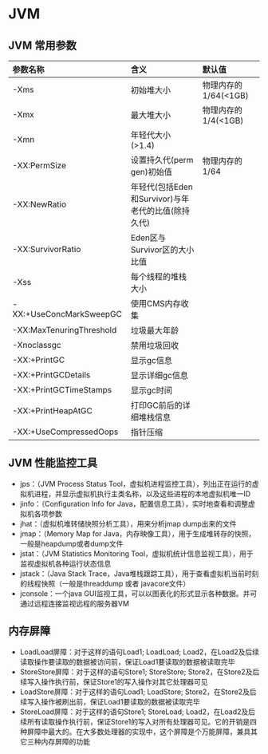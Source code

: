 # JVM
## JVM 常用参数
| 参数名称 | 含义 | 默认值  |
| :----- | :----- | :----- |
| -Xms | 初始堆大小 | 物理内存的1/64(<1GB) |
| -Xmx | 最大堆大小 | 物理内存的1/4(<1GB) |
| -Xmn | 年轻代大小(>1.4) | |
| -XX:PermSize | 设置持久代(perm gen)初始值 | 物理内存的1/64 |
| -XX:NewRatio | 年轻代(包括Eden和Survivor)与年老代的比值(除持久代) | |
| -XX:SurvivorRatio | Eden区与Survivor区的大小比值 | |
| -Xss | 每个线程的堆栈大小 | |
| -XX:+UseConcMarkSweepGC | 使用CMS内存收集 | |
| -XX:MaxTenuringThreshold | 垃圾最大年龄 | |
| -Xnoclassgc | 禁用垃圾回收 | |
| -XX:+PrintGC | 显示gc信息 | |
| -XX:+PrintGCDetails | 显示详细gc信息 | |
| -XX:+PrintGCTimeStamps | 显示gc时间 | |
| -XX:+PrintHeapAtGC | 打印GC前后的详细堆栈信息 | |
| -XX:+UseCompressedOops | 指针压缩 | |

## JVM 性能监控工具
- jps：（JVM Process Status Tool，虚拟机进程监控工具），列出正在运行的虚拟机进程，并显示虚拟机执行主类名称，以及这些进程的本地虚拟机唯一ID
- jinfo：（Configuration Info for Java，配置信息工具），实时地查看和调整虚拟机各项参数
- jhat：（虚拟机堆转储快照分析工具），用来分析jmap dump出来的文件
- jmap：（Memory Map for Java，内存映像工具），用于生成堆转存的快照，一般是heapdump或者dump文件
- jstat：（JVM Statistics Monitoring Tool，虚拟机统计信息监视工具），用于监视虚拟机各种运行状态信息
- jstack：（Java Stack Trace，Java堆栈跟踪工具），用于查看虚拟机当前时刻的线程快照（一般是threaddump 或者 javacore文件）
- jconsole：一个java GUI监视工具，可以以图表化的形式显示各种数据。并可通过远程连接监视远程的服务器VM

## 内存屏障
- LoadLoad屏障：对于这样的语句Load1; LoadLoad; Load2，在Load2及后续读取操作要读取的数据被访问前，保证Load1要读取的数据被读取完毕
- StoreStore屏障：对于这样的语句Store1; StoreStore; Store2，在Store2及后续写入操作执行前，保证Store1的写入操作对其它处理器可见
- LoadStore屏障：对于这样的语句Load1; LoadStore; Store2，在Store2及后续写入操作被刷出前，保证Load1要读取的数据被读取完毕
- StoreLoad屏障：对于这样的语句Store1; StoreLoad; Load2，在Load2及后续所有读取操作执行前，保证Store1的写入对所有处理器可见。它的开销是四种屏障中最大的。在大多数处理器的实现中，这个屏障是个万能屏障，兼具其它三种内存屏障的功能